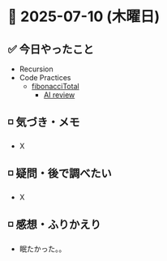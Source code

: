 # 📅 2025-07-10 (木曜日)

## ✅ 今日やったこと

- Recursion
- Code Practices
  - [fibonacciTotal](/journal/2025/07/practice_codes/fibonacciTotal.ts)
    - [AI review](/journal/2025//07/ai_code_review/fibonacciTotal.md)

## ◽️ 気づき・メモ

- X

## ◽️ 疑問・後で調べたい

- X

## ◽️ 感想・ふりかえり

- 眠たかった。。
